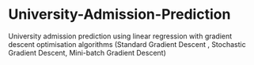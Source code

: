 # University-Admission-Prediction
University admission prediction using linear regression with gradient descent optimisation algorithms (Standard Gradient Descent , Stochastic Gradient Descent, Mini-batch Gradient Descent)
